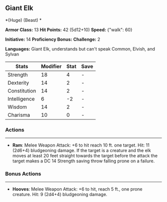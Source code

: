 ## Giant Elk
*(Huge) (Beast) *

**Armor Class:** 13
**Hit Points:** 42 (5d12+10)
**Speed:** {"walk": 60}

**Initiative:** 14
**Proficiency Bonus:**
**Challenge:** 2

**Languages:** Giant Elk, understands but can't speak Common, Elvish, and Sylvan



| Stats | Modifier | Stat | Save
| ---- | ---- | ---- | ---- |
| Strength | 18 | 4 | - |
| Dexterity | 14 | 2 | - |
| Constitution | 14 | 2 | - |
| Intelligence | 6 | -2 | - |
| Wisdom | 14 | 2 | - |
| Charisma | 10 | 0 | - |

### Actions
 --- 
- **Ram**: Melee Weapon Attack: +6 to hit  reach 10 ft.  one target. Hit: 11 (2d6+4) bludgeoning damage. If the target is a creature and the elk moves at least 20 feet straight towards the target before the attack  the target makes a DC 14 Strength saving throw  falling prone on a failure.

### Bonus Actions
 --- 
- **Hooves**: Melee Weapon Attack: +6 to hit, reach 5 ft., one prone creature. Hit: 9 (2d4+4) bludgeoning damage.

